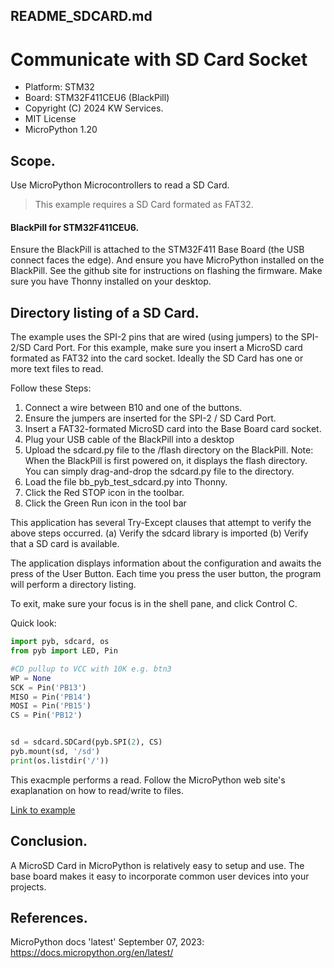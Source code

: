## README_SDCARD.md
# Communicate with SD Card Socket

* Platform: STM32
* Board: STM32F411CEU6 (BlackPill)
* Copyright (C) 2024 KW Services.
* MIT License
* MicroPython 1.20

## Scope.

Use MicroPython Microcontrollers to read a SD Card.

>This example requires a SD Card formated as FAT32.


#### BlackPill for STM32F411CEU6.

Ensure the BlackPill is attached to the STM32F411 Base Board (the USB connect faces the edge).
And ensure you have MicroPython installed on the BlackPill.  See the github site for instructions
on flashing the firmware.  Make sure you have Thonny installed on your desktop.

## Directory listing of a SD Card.

The example uses the SPI-2 pins that are wired (using jumpers) to the SPI-2/SD Card Port.
For this example, make sure you insert a MicroSD card formated as FAT32 into the card socket.
Ideally the SD Card has one or more text files to read.

Follow these Steps:
1) Connect a wire between B10 and one of the buttons.
2) Ensure the jumpers are inserted for the SPI-2 / SD Card Port.
3) Insert a FAT32-formated MicroSD card into the Base Board card socket.
4) Plug your USB cable of the BlackPill into a desktop
5) Upload the sdcard.py file to the /flash directory on the BlackPill.
   Note:  When the BlackPill is first powered on, it displays the flash directory.
   You can simply drag-and-drop the sdcard.py file to the directory.
6) Load the file bb_pyb_test_sdcard.py into Thonny.
7) Click the Red STOP icon in the toolbar.
8) Click the Green Run icon in the tool bar

This application has several Try-Except clauses that attempt to verify the above steps occurred.
(a) Verify the sdcard library is imported
(b) Verify that a SD card is available.  

The application displays information about the configuration and awaits the press of the User Button.
Each time you press the user button, the program will perform a directory listing.

To exit, make sure your focus is in the shell pane, and click Control C.


Quick look:
```python
import pyb, sdcard, os
from pyb import LED, Pin

#CD pullup to VCC with 10K e.g. btn3
WP = None
SCK = Pin('PB13')
MISO = Pin('PB14')
MOSI = Pin('PB15')
CS = Pin('PB12')


sd = sdcard.SDCard(pyb.SPI(2), CS)
pyb.mount(sd, '/sd')
print(os.listdir('/'))
```

This exacmple performs a read.  Follow the MicroPython web site's exaplanation on how to read/write to files.

[Link to example](./bb_pyb_test_sdcard.py)



## Conclusion.

A MicroSD Card in MicroPython is relatively easy to setup and use.  The base board makes it easy to incorporate common user devices into your projects.

## References.

MicroPython docs 'latest' September 07, 2023: https://docs.micropython.org/en/latest/